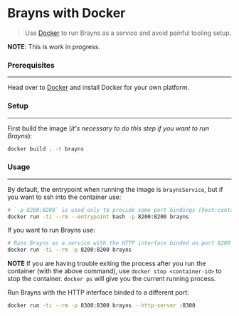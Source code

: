 # Brayns with Docker

> Use [Docker](https://docs.docker.com) to run Brayns as a service and avoid painful tooling setup.

**NOTE**: This is work in progress.

### Prerequisites
-----------------
Head over to [Docker](https://docs.docker.com/engine/installation/#supported-platforms) and install Docker for your own platform.


### Setup
---------
First build the image (*it's necessary to do this step if you want to run Brayns*):
```bash
docker build . -t brayns
```


### Usage
---------
By default, the entrypoint when running the image is `braynsService`, but if you want to ssh into the container use:
```bash
# `-p 8200:8200` is used only to provide some port bindings (host:container) if you want to run and access Brayns from your host while in the container
docker run -ti --rm --entrypoint bash -p 8200:8200 brayns
```

If you want to run Brayns use:
```bash
# Runs Brayns as a service with the HTTP interface binded on port 8200
docker run -ti --rm -p 8200:8200 brayns
```

**NOTE** If you are having trouble exiting the process after you run the container (with the above command), use `docker stop <container-id>` to stop the container.
`docker ps` will give you the current running process.

Run Brayns with the HTTP interface binded to a different port:
```bash
docker run -ti --rm -p 8300:8300 brayns --http-server :8300
```
